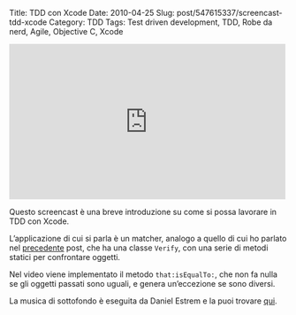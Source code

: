 Title: TDD con Xcode
Date: 2010-04-25
Slug: post/547615337/screencast-tdd-xcode
Category: TDD
Tags: Test driven development, TDD, Robe da nerd, Agile, Objective C, Xcode

<iframe width="500" height="281" src="http://www.youtube.com/embed/TdnbaNV3CJ8?wmode=transparent&autohide=1&egm=0&hd=1&iv_load_policy=3&modestbranding=1&rel=0&showinfo=0&showsearch=0" frameborder="0" allowfullscreen></iframe>

Questo screencast è una breve introduzione su come si possa lavorare in TDD con Xcode.

L’applicazione di cui si parla è un matcher, analogo a quello di cui ho parlato nel [precedente][post] post, che ha una classe `Verify`, con una serie di metodi statici per confrontare oggetti.

[post]: http://riccardo.marotti.name/post/540519014/asserzioni-in-objective-c/

Nel video viene implementato il metodo `that:isEqualTo:`, che non fa nulla se gli oggetti passati sono uguali, e genera un’eccezione se sono diversi.

La musica di sottofondo è eseguita da Daniel Estrem e la puoi trovare [qui][bach].

[bach]: http://magnatune.com/artists/albums/estrem-bachvol1/


